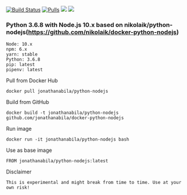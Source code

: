 [![Build Status](https://travis-ci.org/jonathanabila/docker-python-nodejs.svg?branch=master)](https://travis-ci.org/jonathanabila/docker-python-nodejs)
[![Pulls](https://img.shields.io/docker/pulls/jonathanabila/python-nodejs.svg?style=flat-square)](https://hub.docker.com/r/jonathanabila/python-nodejs/)
![](https://img.shields.io/microbadger/image-size/jonathanabila/python-nodejs.svg)
![](https://img.shields.io/github/license/jonathanabila/docker-python-nodejs.svg)

### Python 3.6.8 with Node.js 10.x based on nikolaik/python-nodejs(https://github.com/nikolaik/docker-python-nodejs)

    Node: 10.x
    npm: 6.x
    yarn: stable
    Python: 3.6.8
    pip: latest
    pipenv: latest

Pull from Docker Hub

`docker pull jonathanabila/python-nodejs`

Build from GitHub

`docker build -t jonathanabila/python-nodejs github.com/jonathanabila/docker-python-nodejs`

Run image

`docker run -it jonathanabila/python-nodejs bash`

Use as base image

`FROM jonathanabila/python-nodejs:latest`

Disclaimer

    This is experimental and might break from time to time. Use at your own risk!
